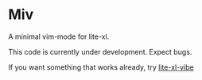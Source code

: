 # Miv

A minimal vim-mode for lite-xl.

This code is currently under development. Expect bugs.

If you want something that works already, try [lite-xl-vibe](https://github.com/eugenpt/lite-xl-vibe)
